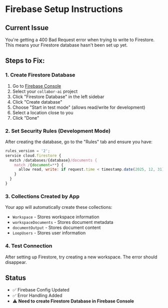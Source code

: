 # Firebase Setup Instructions

## Current Issue
You're getting a 400 Bad Request error when trying to write to Firestore. This means your Firestore database hasn't been set up yet.

## Steps to Fix:

### 1. Create Firestore Database
1. Go to [Firebase Console](https://console.firebase.google.com/)
2. Select your `collabor-ai` project
3. Click "Firestore Database" in the left sidebar
4. Click "Create database"
5. Choose "Start in test mode" (allows read/write for development)
6. Select a location close to you
7. Click "Done"

### 2. Set Security Rules (Development Mode)
After creating the database, go to the "Rules" tab and ensure you have:

```javascript
rules_version = '2';
service cloud.firestore {
  match /databases/{database}/documents {
    match /{document=**} {
      allow read, write: if request.time < timestamp.date(2025, 12, 31);
    }
  }
}
```

### 3. Collections Created by App
Your app will automatically create these collections:
- `Workspace` - Stores workspace information
- `workspaceDocuments` - Stores document metadata
- `documentOutput` - Stores document content
- `LoopUsers` - Stores user information

### 4. Test Connection
After setting up Firestore, try creating a new workspace. The error should disappear.

## Status
- ✅ Firebase Config Updated
- ✅ Error Handling Added
- ⚠️ **Need to create Firestore Database in Firebase Console**